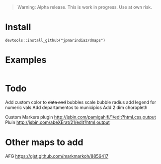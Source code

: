 > Warning: Alpha release. This is work in progress. Use at own risk.

# Install

`devtools::install_github("jpmarindiaz/dmaps")`


# Examples

```r

```

# Todo

Add custom color to ~~data and~~ bubbles
scale bubble radius
add legend for numeric vals
Add departamentos to municipios
Add 2 dim choropleth

Custom Markers plugin
http://jsbin.com/pamigahifi/1/edit?html,css,output
Pluin
http://jsbin.com/abeXErat/21/edit?html,output

# Other maps to add

AFG
https://gist.github.com/markmarkoh/8856417

